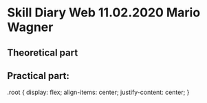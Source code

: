 # Skill Diary Web 11.02.2020 Mario Wagner

## Theoretical part

## Practical part:
.root {
    display: flex;
    align-items: center;
    justify-content: center;
}